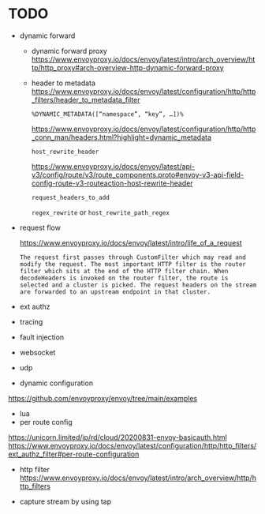 # TODO

- dynamic forward

  - dynamic forward proxy
    <https://www.envoyproxy.io/docs/envoy/latest/intro/arch_overview/http/http_proxy#arch-overview-http-dynamic-forward-proxy>
  - header to metadata
    <https://www.envoyproxy.io/docs/envoy/latest/configuration/http/http_filters/header_to_metadata_filter>

    `%DYNAMIC_METADATA([“namespace”, “key”, …])%`

    <https://www.envoyproxy.io/docs/envoy/latest/configuration/http/http_conn_man/headers.html?highlight=dynamic_metadata>

    `host_rewrite_header`

    <https://www.envoyproxy.io/docs/envoy/latest/api-v3/config/route/v3/route_components.proto#envoy-v3-api-field-config-route-v3-routeaction-host-rewrite-header>

    `request_headers_to_add`

    `regex_rewrite` or `host_rewrite_path_regex`

- request flow

  <https://www.envoyproxy.io/docs/envoy/latest/intro/life_of_a_request>

  ```
  The request first passes through CustomFilter which may read and modify the request. The most important HTTP filter is the router filter which sits at the end of the HTTP filter chain. When decodeHeaders is invoked on the router filter, the route is selected and a cluster is picked. The request headers on the stream are forwarded to an upstream endpoint in that cluster.
  ```

- ext authz

- tracing

- fault injection

- websocket

- udp

- dynamic configuration

https://github.com/envoyproxy/envoy/tree/main/examples

- lua
- per route config

https://unicorn.limited/jp/rd/cloud/20200831-envoy-basicauth.html
https://www.envoyproxy.io/docs/envoy/latest/configuration/http/http_filters/ext_authz_filter#per-route-configuration


- http filter
https://www.envoyproxy.io/docs/envoy/latest/intro/arch_overview/http/http_filters

- capture stream by using tap
